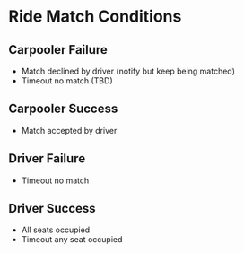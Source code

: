 # Ride Match Conditions
## Carpooler Failure

- Match declined by driver (notify but keep being matched)
- Timeout no match (TBD)

## Carpooler Success

- Match accepted by driver

## Driver Failure
- Timeout no match

## Driver Success

- All seats occupied
- Timeout any seat occupied